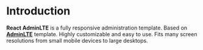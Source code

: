 Introduction
============
**React AdminLTE** is a fully responsive administration template. Based on **[AdminLTE](https://github.com/ColorlibHQ/AdminLTE)** template.
Highly customizable and easy to use. Fits many screen resolutions from small mobile devices to large desktops.

